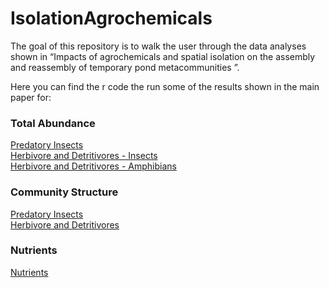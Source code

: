 # IsolationAgrochemicals

The goal of this repository is to walk the user through the data analyses shown in “Impacts of agrochemicals and spatial isolation on the assembly and reassembly of temporary pond metacommunities   ”.

Here you can find the r code the run some of the results shown in the main paper for:

### Total Abundance
[Predatory Insects](https://github.com/RodolfoPelinson/IsolationAgrochemicals/blob/master/Abundance_Analyses/Abundance_Analyses_Predators.md)  
[Herbivore and Detritivores - Insects](https://github.com/RodolfoPelinson/IsolationAgrochemicals/blob/master/Abundance_Analyses/Abundance_Analyses_Herb_Det_Insects.md)  
[Herbivore and Detritivores - Amphibians](https://github.com/RodolfoPelinson/IsolationAgrochemicals/blob/master/Abundance_Analyses/Abundance_Analyses_Amphibians.md)  

### Community Structure
[Predatory Insects](https://github.com/RodolfoPelinson/IsolationAgrochemicals/blob/master/Community%20Structure/Community_Structure_Predatory_Insects.md)  
[Herbivore and Detritivores](https://github.com/RodolfoPelinson/IsolationAgrochemicals/blob/master/Community%20Structure/Community_Structure_Herbivore_Detritivores.md)  

### Nutrients
[Nutrients](https://github.com/RodolfoPelinson/IsolationAgrochemicals/blob/master/Nutrients/Nutrients.md)

